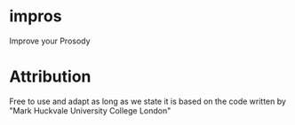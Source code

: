 # impros
Improve your Prosody

# Attribution
Free to use and adapt as long as we state it is based on the code written by "Mark Huckvale University College London"
